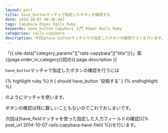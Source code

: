 ```yaml
---
layout: post
title: have_buttonマッチャで指定したボタンを確認する
date: 2014-10-07 08:36:44J
tags: Capybara RSpec Rails Ruby
keywords: have_button Capybara 入門 RSpec Rails Ruby
categories: rails-capybara
description: 今回はhave_buttonマッチャでの指定したボタンの確認テストを行います。
---
```


「{{ site.data["category_params"]["rails-capybara"]["title"]}}」第{{page.order_in_category}}回の{{ page.description }}

`have_button`マッチャで指定したボタンの確認を行うには

{% highlight ruby %}
it { should have_button '投稿する' }
{% endhighlight %}

のようにマッチャを使います。

ボタンの確認は特に難しいこともないのでこれでおしまいです。

次回は[have_fieldマッチャを使った指定した入力フィールドの確認]({% post_url 2014-10-07-rails-capybara-have-field %})を行います。
